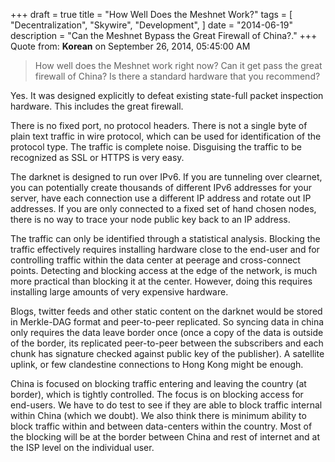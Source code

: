 +++
draft = true
title = "How Well Does the Meshnet Work?"
tags = [
    "Decentralization",
    "Skywire",
    "Development",
]
date = "2014-06-19"
description = "Can the Meshnet Bypass the Great Firewall of China?."
+++
Quote from: **Korean** on September 26, 2014, 05:45:00 AM
>How well does the Meshnet work right now?
>Can it get pass the great firewall of China?
>Is there a standard hardware that you recommend?

Yes. It was designed explicitly to defeat existing state-full packet inspection hardware. This includes the great firewall.

There is no fixed port, no protocol headers. There is not a single byte of plain text traffic in wire protocol, which can be used for identification of the protocol type. The traffic is complete noise. Disguising the traffic to be recognized as SSL or HTTPS is very easy.

The darknet is designed to run over IPv6. If you are tunneling over clearnet, you can potentially create thousands of different IPv6 addresses for your server, have each connection use a different IP address and rotate out IP addresses. If you are only connected to a fixed set of hand chosen nodes, there is no way to trace your node public key back to an IP address.

The traffic can only be identified through a statistical analysis. Blocking the traffic effectively requires installing hardware close to the end-user and for controlling traffic within the data center at peerage and cross-connect points.  Detecting and blocking access at the edge of the network, is much more practical than blocking it at the center. However, doing this requires installing large amounts of very expensive hardware.

Blogs, twitter feeds and other static content on the darknet would be stored in Merkle-DAG format and peer-to-peer replicated. So syncing data in china only requires the data leave border once (once a copy of the data is outside of the border, its replicated peer-to-peer between the subscribers and each chunk has signature checked against public key of the publisher). A satellite uplink, or few clandestine connections to Hong Kong might be enough.

China is focused on blocking traffic entering and leaving the country (at border), which is tightly controlled. The focus is on blocking access for end-users. We have to do test to see if they are able to block traffic internal within China (which we doubt). We also think there is minimum ability to block traffic within and between data-centers within the country. Most of the blocking will be at the border between China and rest of internet and at the ISP level on the individual user.



